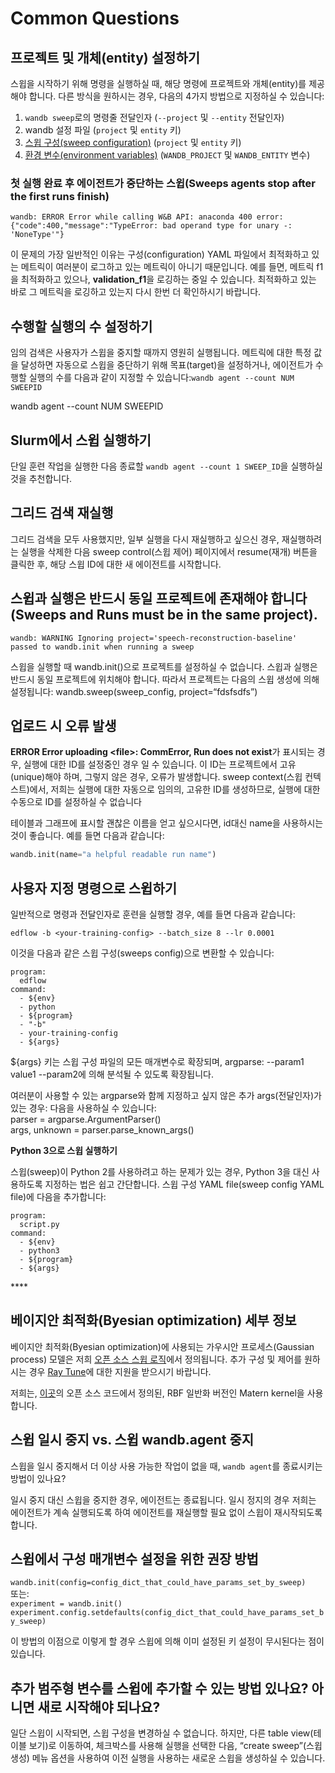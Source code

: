 # Common Questions

## **프로젝트 및 개체\(entity\) 설정하기**

스윕을 시작하기 위해 명령을 실행하실 때, 해당 명령에 프로젝트와 개체\(entity\)를 제공해야 합니다. 다른 방식을 원하시는 경우, 다음의 4가지 방법으로 지정하실 수 있습니다:

1.  `wandb sweep`로의 명령줄 전달인자 \(`--project` 및 `--entity` 전달인자\)
2.  wandb 설정 파일 \(`project` 및 `entity` 키\)
3.   [스윕 구성\(sweep configuration\)](https://docs.wandb.com/sweeps/configuration) \(`project` 및 `entity` 키\)
4. [환경 변수\(environment variables\)](https://docs.wandb.com/library/environment-variables) \(`WANDB_PROJECT` 및 `WANDB_ENTITY` 변수\)

### **첫 실행 완료 후 에이전트가 중단하는 스윕\(Sweeps agents stop after the first runs finish\)**

`wandb: ERROR Error while calling W&B API: anaconda 400 error: {"code":400,"message":"TypeError: bad operand type for unary -: 'NoneType'"}`

이 문제의 가장 일반적인 이유는 구성\(configuration\) YAML 파일에서 최적화하고 있는 메트릭이 여러분이 로그하고 있는 메트릭이 아니기 때문입니다. 예를 들면, 메트릭 f1을 최적화하고 있으나, **validation\_f1**을 로깅하는 중일 수 있습니다. 최적화하고 있는 바로 그 메트릭을 로깅하고 있는지 다시 한번 더 확인하시기 바랍니다.

##  **수행할 실행의 수 설정하기**

임의 검색은 사용자가 스윕을 중지할 때까지 영원히 실행됩니다. 메트릭에 대한 특정 값을 달성하면 자동으로 스윕을 중단하기 위해 목표\(target\)을 설정하거나, 에이전트가 수행할 실행의 수를 다음과 같이 지정할 수 있습니다:`wandb agent --count NUM SWEEPID`

wandb agent --count NUM SWEEPID

##  **Slurm에서 스윕 실행하기**

단일 훈련 작업을 실행한 다음 종료할 `wandb agent --count 1 SWEEP_ID`을 실행하실 것을 추천합니다.

## **그리드 검색 재실행** 

그리드 검색을 모두 사용했지만, 일부 실행을 다시 재실행하고 싶으신 경우, 재실행하려는 실행을 삭제한 다음 sweep control\(스윕 제어\) 페이지에서 resume\(재개\) 버튼을 클릭한 후, 해당 스윕 ID에 대한 새 에이전트를 시작합니다.

## **스윕과 실행은 반드시 동일 프로젝트에 존재해야 합니다\(Sweeps and Runs must be in the same project\).**

`wandb: WARNING Ignoring project='speech-reconstruction-baseline' passed to wandb.init when running a sweep`

스윕을 실행할 때 wandb.init\(\)으로 프로젝트를 설정하실 수 없습니다. 스윕과 실행은 반드시 동일 프로젝트에 위치해야 합니다. 따라서 프로젝트는 다음의 스윕 생성에 의해 설정됩니다: wandb.sweep\(sweep\_config, project=“fdsfsdfs”\)

## **업로드 시 오류 발생**

**ERROR Error uploading &lt;file&gt;: CommError, Run does not exist**가 표시되는 경우, 실행에 대한 ID를 설정중인 경우 일 수 있습니다. 이 ID는 프로젝트에서 고유\(unique\)해야 하며, 그렇지 않은 경우, 오류가 발생합니다. sweep context\(스윕 컨텍스트\)에서, 저희는 실행에 대한 자동으로 임의의, 고유한 ID를 생성하므로, 실행에 대한 수동으로 ID를 설정하실 수 없습니다

테이블과 그래프에 표시할 괜찮은 이름을 얻고 싶으시다면, id대신 name을 사용하시는 것이 좋습니다. 예를 들면 다음과 같습니다:

```python
wandb.init(name="a helpful readable run name")
```

##  **사용자 지정 명령으로 스윕하기**

일반적으로 명령과 전달인자로 훈련을 실행할 경우, 예를 들면 다음과 같습니다:

```text
edflow -b <your-training-config> --batch_size 8 --lr 0.0001
```

이것을 다음과 같은 스윕 구성\(sweeps config\)으로 변환할 수 있습니다:

```text
program:
  edflow
command:
  - ${env}
  - python
  - ${program}
  - "-b"
  - your-training-config
  - ${args}
```

${args} 키는 스윕 구성 파일의 모든 매개변수로 확장되며, argparse: --param1 value1 --param2에 의해 분석될 수 있도록 확장됩니다.

여러분이 사용할 수 있는 argparse와 함께 지정하고 싶지 않은 추가 args\(전달인자\)가 있는 경우: 다음을 사용하실 수 있습니다:  
parser = argparse.ArgumentParser\(\)  
args, unknown = parser.parse\_known\_args\(\)

 **Python 3으로 스윕 실행하기**

스윕\(sweep\)이 Python 2를 사용하려고 하는 문제가 있는 경우, Python 3을 대신 사용하도록 지정하는 법은 쉽고 간단합니다. 스윕 구성 YAML file\(sweep config YAML file\)에 다음을 추가합니다:

```text
program:
  script.py
command:
  - ${env}
  - python3
  - ${program}
  - ${args}
```

\*\*\*\*

##  **베이지안 최적화\(Byesian optimization\) 세부 정보**

베이지안 최적화\(Byesian optimization\)에 사용되는 가우시안 프로세스\(Gaussian process\) 모델은 저희 [오픈 소스 스윕 로직](https://github.com/wandb/client/tree/master/wandb/sweeps)에서 정의됩니다. 추가 구성 및 제어를 원하시는 경우 [Ray Tune](https://docs.wandb.com/sweeps/ray-tune)에 대한 지원을 받으시기 바랍니다.

저희는, [이곳](https://github.com/wandb/client/blob/541d760c5cb8776b1ad5fcf1362d7382811cbc61/wandb/sweeps/bayes_search.py#L30)의 오픈 소스 코드에서 정의된, RBF 일반화 버전인 Matern kernel을 사용합니다.

##  **스윕 일시 중지 vs. 스윕 wandb.agent 중지**

 스윕을 일시 중지해서 더 이상 사용 가능한 작업이 없을 때, `wandb agent`를 종료시키는 방법이 있나요?

일시 중지 대신 스윕을 중지한 경우, 에이전트는 종료됩니다. 일시 정지의 경우 저희는 에이전트가 계속 실행되도록 하여 에이전트를 재실행할 필요 없이 스윕이 재시작되도록 합니다.  


##  **스윕에서 구성 매개변수 설정을 위한 권장 방법**

`wandb.init(config=config_dict_that_could_have_params_set_by_sweep)`  
또는:  
`experiment = wandb.init()    
experiment.config.setdefaults(config_dict_that_could_have_params_set_by_sweep)`

이 방법의 이점으로 이렇게 할 경우 스윕에 의해 이미 설정된 키 설정이 무시된다는 점이 있습니다.

## **추가 범주형 변수를 스윕에 추가할 수 있는 방법 있나요? 아니면 새로 시작해야 되나요?**

일단 스윕이 시작되면, 스윕 구성을 변경하실 수 없습니다. 하지만, 다른 table view\(테이블 보기\)로 이동하여, 체크박스를 사용해 실행을 선택한 다음, “create sweep”\(스윕 생성\) 메뉴 옵션을 사용하여 이전 실행을 사용하는 새로운 스윕을 생성하실 수 있습니다.

